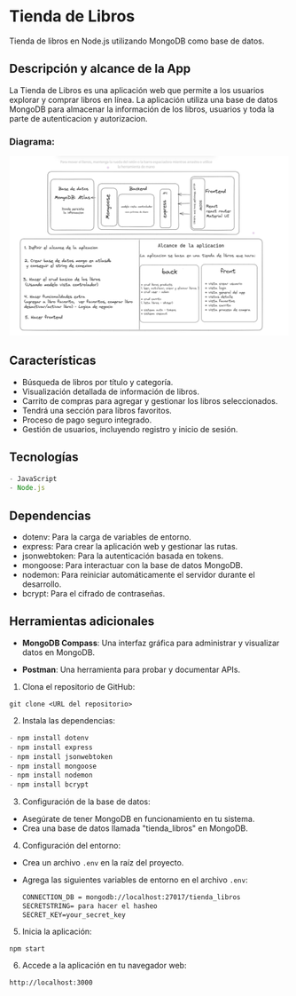 
# Tienda de Libros

 Tienda de libros en Node.js utilizando MongoDB como base de datos.

## Descripción y alcance de la App

La Tienda de Libros es una aplicación web que permite a los usuarios explorar y comprar libros en línea. La aplicación utiliza una base de datos MongoDB para almacenar la información de los libros, usuarios y toda la parte de autenticacion y autorizacion.

### Diagrama:

![proyect](assets/proyect.jpg)


## Características

- Búsqueda de libros por título y categoría.
- Visualización detallada de información de libros.
- Carrito de compras para agregar y gestionar los libros seleccionados.
- Tendrá una sección para libros favoritos.
- Proceso de pago seguro integrado.
- Gestión de usuarios, incluyendo registro y inicio de sesión.

## Tecnologías
```javascript
- JavaScript
- Node.js
```
## Dependencias

- dotenv: Para la carga de variables de entorno.
- express: Para crear la aplicación web y gestionar las rutas.
- jsonwebtoken: Para la autenticación basada en tokens.
- mongoose: Para interactuar con la base de datos MongoDB.
- nodemon: Para reiniciar automáticamente el servidor durante el desarrollo.
- bcrypt: Para el cifrado de contraseñas.


## Herramientas adicionales

- **MongoDB Compass**: Una interfaz gráfica para administrar y visualizar datos en MongoDB.

- **Postman**: Una herramienta para probar y documentar APIs.
1. Clona el repositorio de GitHub:
```
git clone <URL del repositorio>
```
2. Instala las dependencias:
```javascript
- npm install dotenv
- npm install express
- npm install jsonwebtoken
- npm install mongoose
- npm install nodemon 
- npm install bcrypt
```
3. Configuración de la base de datos:
- Asegúrate de tener MongoDB en funcionamiento en tu sistema.
- Crea una base de datos llamada "tienda_libros" en MongoDB.

4. Configuración del entorno:
- Crea un archivo `.env` en la raíz del proyecto.
- Agrega las siguientes variables de entorno en el archivo `.env`:

  ```
  CONNECTION_DB = mongodb://localhost:27017/tienda_libros
  SECRETSTRING= para hacer el hasheo
  SECRET_KEY=your_secret_key
  ```

5. Inicia la aplicación:
```
npm start 
```

6. Accede a la aplicación en tu navegador web:

```
http://localhost:3000
```